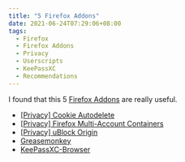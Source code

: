 ```yaml
---
title: "5 Firefox Addons"
date: 2021-06-24T07:29:06+08:00
tags:
  - Firefox
  - Firefox Addons
  - Privacy
  - Userscripts
  - KeePassXC
  - Recommendations
---
```

I found that this 5 [Firefox Addons][firefox addons homepage] are really useful.

- [ [Privacy] Cookie Autodelete][cookie-autodelete]
- [ [Privacy] Firefox Multi-Account Containers][multi-account-containers]
- [ [Privacy] uBlock Origin][ublock-origin]
- [Greasemonkey][greasemonkey]
- [KeePassXC-Browser][keepassxc-browser]

[cookie-autodelete]: https://addons.mozilla.org/en-US/firefox/addon/cookie-autodelete
[greasemonkey]: https://addons.mozilla.org/en-US/firefox/addon/greasemonkey
[keepassxc-browser]: https://addons.mozilla.org/en-US/firefox/addon/keepassxc-browser
[multi-account-containers]: https://addons.mozilla.org/en-US/firefox/addon/multi-account-containers
[ublock-origin]: https://addons.mozilla.org/en-US/firefox/addon/ublock-origin

[firefox addons homepage]: https://addons.mozilla.org/en-US/firefox
